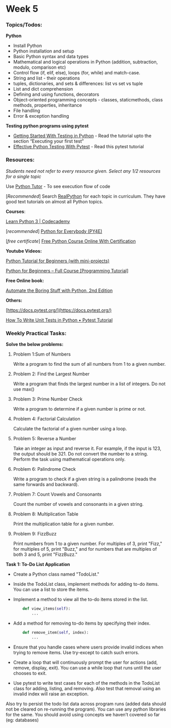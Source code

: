 

# Week 5


### Topics/Todos: 

**Python**

* Install Python
* Python installation and setup
* Basic Python syntax and data types
* Mathematical and logical operations in Python (addition, subtraction, modulo, comparison etc)
* Control flow (if, elif, else), loops (for, while) and match-case.
* String and list - their operations
* tuples, dictionaries, and sets & differences: list vs set vs tuple
* List and dict comprehension
* Defining and using functions, decorators
* Object-oriented programming concepts - classes, staticmethods, class methods, properties, inheritance
* File handling
* Error & exception handling

**Testing python programs using pytest**


* [Getting Started With Testing in Python](https://realpython.com/python-testing/#executing-your-first-test) - Read the tutorial upto the section “Executing your first test”
* [Effective Python Testing With Pytest](https://realpython.com/pytest-python-testing) - Read this pytest tutorial 


### Resources:

_Students need not refer to every resource given. Select any 1/2 resources for a single topic_

Use [Python Tutor](https://pythontutor.com/)  - To see execution flow of code 

[_Recommended_] Search [RealPython](realpython.com) for each topic in curriculum. They have good text tutorials on almost all Python topics.

**Courses**:

[Learn Python 3 | Codecademy](https://www.codecademy.com/learn/learn-python-3) 

[_recommended_] [Python for Everybody (PY4E)](https://www.py4e.com/lessons) 

[_free certificate_] [Free Python Course Online With Certification](https://www.scaler.com/topics/course/python-for-beginners/) 

**Youtube Videos:**

[Python Tutorial for Beginners (with mini-projects)](https://www.youtube.com/watch?v=qwAFL1597eM) 

[Python for Beginners – Full Course [Programming Tutorial]](https://www.youtube.com/watch?v=eWRfhZUzrAc) 

**Free Online book:**

[Automate the Boring Stuff with Python, 2nd Edition](https://automatetheboringstuff.com/2e/chapter0/) 

**Others:**

[https://docs.pytest.org/](https://docs.pytest.org/) 

[How To Write Unit Tests in Python • Pytest Tutorial](https://www.youtube.com/watch?v=YbpKMIUjvK8) 


### Weekly Practical Tasks:

**Solve the below problems:**



1. Problem 1:Sum of Numbers 

    Write a program to find the sum of all numbers from 1 to a given number. 

2. Problem 2: Find the Largest Number 

    Write a program that finds the largest number in a list of integers. Do not use max()

3. Problem 3: Prime Number Check 

    Write a program to determine if a given number is prime or not.

4. Problem 4: Factorial Calculation 

    Calculate the factorial of a given number using a loop.

5. Problem 5: Reverse a Number 

    Take an integer as input and reverse it. For example, if the input is 123, the output should be 321. Do not convert the number to a string. Perform the task using mathematical operations only.

6. Problem 6: Palindrome Check 

    Write a program to check if a given string is a palindrome (reads the same forwards and backward).

7. Problem 7: Count Vowels and Consonants 

    Count the number of vowels and consonants in a given string.

8. Problem 8: Multiplication Table 

    Print the multiplication table for a given number.

9. Problem 9: FizzBuzz 

    Print numbers from 1 to a given number. For multiples of 3, print "Fizz," for multiples of 5, print "Buzz," and for numbers that are multiples of both 3 and 5, print "FizzBuzz."


**Task 1: To-Do List Application**


* Create a Python class named "TodoList."
* Inside the TodoList class, implement methods for adding to-do items. You can use a list to store the items.
* Implement a method to view all the to-do items stored in the list.

    ```python
        def view_items(self):
        	...
    ```

* Add a method for removing to-do items by specifying their index.

    ```python
        def remove_item(self, index):
        	...
    ```

* Ensure that you handle cases where users provide invalid indices when trying to remove items. Use try-except to catch such errors.
* Create a loop that will continuously prompt the user for actions (add, remove, display, exit). You can use a while loop that runs until the user chooses to exit.
* Use pytest to write test cases for each of the methods in the TodoList class for adding, listing, and removing. Also test that removal using an invalid index will raise an exception.

Also try to persist the todo list data across program runs (added data should not be cleared on re-running the program). You can use any python libraries for the same. You should avoid using concepts we haven’t covered so far (eg: databases)
